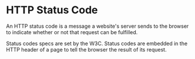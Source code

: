 # HTTP Status Code

  An HTTP status code is a message a website's server sends to the browser to indicate whether or not that request can be fulfilled.

  Status codes specs are set by the W3C. Status codes are embedded in the HTTP header of a page to tell the browser the result of its request.

